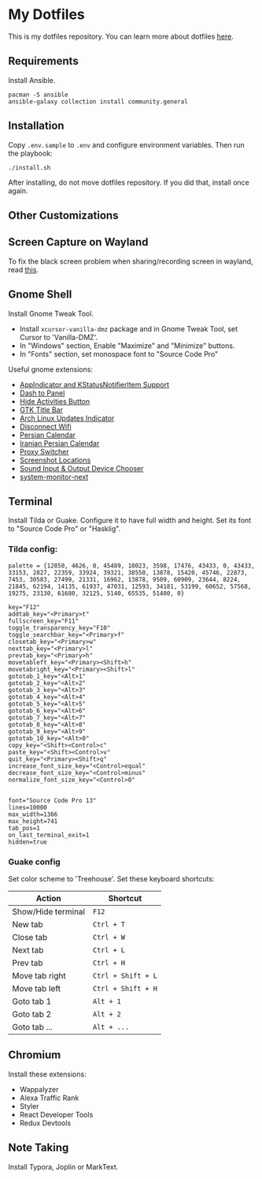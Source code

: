 My Dotfiles
===========

This is my dotfiles repository. You can learn more about dotfiles [here](https://dotfiles.github.io/).

Requirements
------------

Install Ansible.

```shell
pacman -S ansible
ansible-galaxy collection install community.general
```


Installation
------------

Copy `.env.sample` to `.env` and configure environment variables. Then run the playbook:

```shell
./install.sh
```

After installing, do not move dotfiles repository. If you did that, install once again.


Other Customizations
--------------------

## Screen Capture on Wayland

To fix the black screen problem when sharing/recording screen in wayland,
read [this](https://wiki.archlinux.org/title/PipeWire#WebRTC_screen_sharing).


## Gnome Shell

Install Gnome Tweak Tool.

- Install `xcursor-vanilla-dmz` package and in Gnome Tweak Tool, set Cursor to 'Vanilla-DMZ'.
- In "Windows" section, Enable "Maximize" and "Minimize" buttons.
- In "Fonts" section, set monospace font to "Source Code Pro"

Useful gnome extensions:

- [AppIndicator and KStatusNotifierItem Support](https://extensions.gnome.org/extension/615/appindicator-support/)
- [Dash to Panel](https://extensions.gnome.org/extension/1160/dash-to-panel/)
- [Hide Activities Button](https://extensions.gnome.org/extension/4325/hide-activities-button/)
- [GTK Title Bar](https://extensions.gnome.org/extension/1732/gtk-title-bar/)
- [Arch Linux Updates Indicator](https://extensions.gnome.org/extension/1010/archlinux-updates-indicator/)
- [Disconnect Wifi](https://extensions.gnome.org/extension/904/disconnect-wifi/)
- [Persian Calendar](https://extensions.gnome.org/extension/240/persian-calendar/)
- [Iranian Persian Calendar](https://extensions.gnome.org/extension/3618/shamsi-calendar/)
- [Proxy Switcher](https://extensions.gnome.org/extension/771/proxy-switcher/)
- [Screenshot Locations](https://extensions.gnome.org/extension/1179/screenshot-locations/)
- [Sound Input & Output Device Chooser](https://extensions.gnome.org/extension/906/sound-output-device-chooser/)
- [system-monitor-next](https://extensions.gnome.org/extension/3010/system-monitor-next/)

## Terminal

Install Tilda or Guake. Configure it to have full width and height.
Set its font to "Source Code Pro" or "Hasklig".

### Tilda config:

    palette = {12850, 4626, 0, 45489, 10023, 3598, 17476, 43433, 0, 43433, 33153, 2827, 22359, 33924, 39321, 38550, 13878, 15420, 45746, 22873, 7453, 30583, 27499, 21331, 16962, 13878, 9509, 60909, 23644, 8224, 21845, 62194, 14135, 61937, 47031, 12593, 34181, 53199, 60652, 57568, 19275, 23130, 61680, 32125, 5140, 65535, 51400, 0}

    key="F12"
    addtab_key="<Primary>t"
    fullscreen_key="F11"
    toggle_transparency_key="F10"
    toggle_searchbar_key="<Primary>f"
    closetab_key="<Primary>w"
    nexttab_key="<Primary>l"
    prevtab_key="<Primary>h"
    movetableft_key="<Primary><Shift>h"
    movetabright_key="<Primary><Shift>l"
    gototab_1_key="<Alt>1"
    gototab_2_key="<Alt>2"
    gototab_3_key="<Alt>3"
    gototab_4_key="<Alt>4"
    gototab_5_key="<Alt>5"
    gototab_6_key="<Alt>6"
    gototab_7_key="<Alt>7"
    gototab_8_key="<Alt>8"
    gototab_9_key="<Alt>9"
    gototab_10_key="<Alt>0"
    copy_key="<Shift><Control>c"
    paste_key="<Shift><Control>v"
    quit_key="<Primary><Shift>q"
    increase_font_size_key="<Control>equal"
    decrease_font_size_key="<Control>minus"
    normalize_font_size_key="<Control>0"


    font="Source Code Pro 13"
    lines=10000
    max_width=1366
    max_height=741
    tab_pos=1
    on_last_terminal_exit=1
    hidden=true

### Guake config

Set color scheme to 'Treehouse'. Set these keyboard shortcuts:

| Action                | Shortcut           |
| --------------------- | ------------------ |
| Show/Hide terminal    | `F12`              |
| New tab               | `Ctrl + T`         |
| Close tab             | `Ctrl + W`         |
| Next tab              | `Ctrl + L`         |
| Prev tab              | `Ctrl + H`         |
| Move tab right        | `Ctrl + Shift + L` |
| Move tab left         | `Ctrl + Shift + H` |
| Goto tab 1            | `Alt + 1`          |
| Goto tab 2            | `Alt + 2`          |
| Goto tab ...          | `Alt + ...`        |


## Chromium

Install these extensions:

- Wappalyzer
- Alexa Traffic Rank
- Styler
- React Developer Tools
- Redux Devtools


## Note Taking

Install Typora, Joplin or MarkText.
